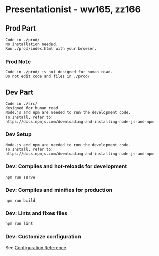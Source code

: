# Presentationist - ww165, zz166

## Prod Part
```
Code in ./prod/
No installation needed.
Run ./prod/index.html with your browser.
```

### Prod Note
```
Code in ./prod/ is not designed for human read.
Do not edit code and files in ./prod/
```

## Dev Part
```
Code in ./src/
designed for human read
Node.js and npm are needed to run the development code.
To Install, refer to:
https://docs.npmjs.com/downloading-and-installing-node-js-and-npm
```

### Dev Setup
```
Node.js and npm are needed to run the development code.
To Install, refer to:
https://docs.npmjs.com/downloading-and-installing-node-js-and-npm
```

### Dev: Compiles and hot-reloads for development
```
npm run serve
```

### Dev: Compiles and minifies for production
```
npm run build
```

### Dev: Lints and fixes files
```
npm run lint
```

### Dev: Customize configuration
See [Configuration Reference](https://cli.vuejs.org/config/).
